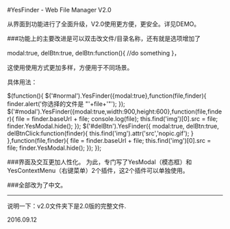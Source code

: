 #YesFinder - Web File Manager V2.0

从界面到功能进行了全面升级，V2.0使用更方便，更安全。详见DEMO。

###功能上的主要改进是可以双击改文件/目录名称，还有就是选项增加了

modal:true, 
 delBtn:true,
 delBtn:function(){
    //do something
 }，

 这使用使用方式更加多样，方便用于不同场景。

 具体用法：

$(function(){
     $('#normal').YesFinder({modal:true},function(file,finder){
        finder.alert('你选择的文件是 "'+file+'"');
     });
     $('#modal').YesFinder({modal:true,width:900,height:600},function(file,finder){
         file = finder.baseUrl + file;
         console.log(file);
         this.find('img')[0].src = file;
         finder.YesModal.hide();
     });
         $('#delBtn').YesFinder({
         modal:true,
         delBtn:true,
         delBtnClick:function(finder){
             this.find('img').attr('src','nopic.gif');
         }
     },function(file,finder){
         file = finder.baseUrl + file;
         this.find('img')[0].src = file;
         finder.YesModal.hide();
      });
 });
 
###界面及交互更加人性化。
    为此，专门写了YesModal（模态框）和YesContextMenu（右键菜单）2个插件，这2个插件可以单独使用。

###全部改为了中文。

------------------------------------------------------------------

说明一下：v2.0文件夹下是2.0版的完整文件.


2016.09.12
